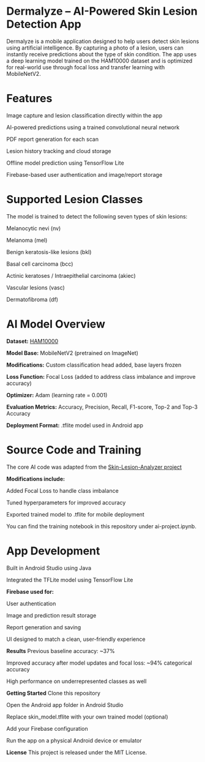 # **Dermalyze – AI-Powered Skin Lesion Detection App**

Dermalyze is a mobile application designed to help users detect skin lesions using artificial intelligence. By capturing a photo of a lesion, users can instantly receive predictions about the type of skin condition. The app uses a deep learning model trained on the HAM10000 dataset and is optimized for real-world use through focal loss and transfer learning with MobileNetV2.

# **Features**
Image capture and lesion classification directly within the app

AI-powered predictions using a trained convolutional neural network

PDF report generation for each scan

Lesion history tracking and cloud storage

Offline model prediction using TensorFlow Lite

Firebase-based user authentication and image/report storage

# **Supported Lesion Classes**
The model is trained to detect the following seven types of skin lesions:

Melanocytic nevi (nv)

Melanoma (mel)

Benign keratosis-like lesions (bkl)

Basal cell carcinoma (bcc)

Actinic keratoses / Intraepithelial carcinoma (akiec)

Vascular lesions (vasc)

Dermatofibroma (df)

# **AI Model Overview**
**Dataset:** [HAM10000](https://www.kaggle.com/kmader/skin-cancer-mnist-ham10000)


**Model Base:** MobileNetV2 (pretrained on ImageNet)

**Modifications:** Custom classification head added, base layers frozen

**Loss Function:** Focal Loss (added to address class imbalance and improve accuracy)

**Optimizer:** Adam (learning rate = 0.001)

**Evaluation Metrics:** Accuracy, Precision, Recall, F1-score, Top-2 and Top-3 Accuracy

**Deployment Format:** .tflite model used in Android app

# **Source Code and Training**
The core AI code was adapted from the [Skin-Lesion-Analyzer project](https://github.com/vbookshelf/Skin-Lesion-Analyzer)

**Modifications include:**

Added Focal Loss to handle class imbalance

Tuned hyperparameters for improved accuracy

Exported trained model to .tflite for mobile deployment

You can find the training notebook in this repository under ai-project.ipynb.

# **App Development**
Built in Android Studio using Java

Integrated the TFLite model using TensorFlow Lite

**Firebase used for:**

User authentication

Image and prediction result storage

Report generation and saving

UI designed to match a clean, user-friendly experience

**Results**
Previous baseline accuracy: ~37%

Improved accuracy after model updates and focal loss: ~94% categorical accuracy

High performance on underrepresented classes as well

**Getting Started**
Clone this repository

Open the Android app folder in Android Studio

Replace skin_model.tflite with your own trained model (optional)

Add your Firebase configuration

Run the app on a physical Android device or emulator

**License**
This project is released under the MIT License.

